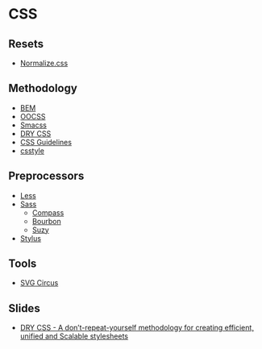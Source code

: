 CSS
==============================



Resets
------------------------------

* [Normalize.css](http://necolas.github.com/normalize.css/)



Methodology
------------------------------

* [BEM](https://bem.info/method/)
* [OOCSS](http://oocss.org/)
* [Smacss](https://smacss.com/)
* [DRY CSS](http://www.vanseodesign.com/css/dry-principles/)
* [CSS Guidelines](http://cssguidelin.es/)
* [csstyle](http://www.csstyle.io/)



Preprocessors
------------------------------

* [Less]()
* [Sass](http://sass-lang.com/)
  * [Compass](http://compass-style.org/)
  * [Bourbon](http://bourbon.io/)
  * [Suzy](http://susy.oddbird.net/)
* [Stylus]()



Tools
------------------------------

* [SVG Circus](http://svgcircus.com/)



Slides
------------------------------

* [DRY CSS - A don’t-repeat-yourself methodology for creating efficient, unified and Scalable stylesheets](http://pt.slideshare.net/jeremyclarke/dry-css-a-dontrepeatyourself-methodology-for-creating-efficient-unified-and-scalable-stylesheets)
